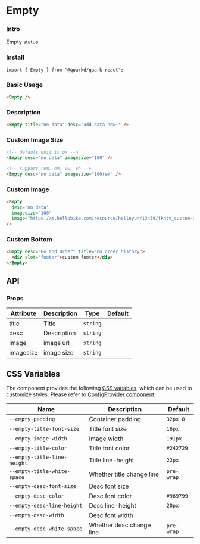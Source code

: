 # Empty

### Intro

Empty status.

### Install

```tsx
import { Empty } from "@quarkd/quark-react";
```

### Basic Usage

```html
<Empty />
```

### Description

```html
<Empty title="no data" desc="add data now~" />
```

### Custom Image Size

```html
<!-- default unit is px -->
<Empty desc="no data" imagesize="100" />

<!-- support rem, em, vw, vh -->
<Empty desc="no data" imagesize="100rem" />
```

### Custom Image

```html
<Empty
  desc="no data"
  imagesize="100"
  image="https://m.hellobike.com/resource/helloyun/13459/fkntv_custom-empty-image.png"
/>
```

### Custom Bottom

```html
<Empty desc="Go and Order" title="no order history">
  <div slot="footer">custom footer</div>
</Empty>
```

## API

### Props

| Attribute | Description | Type     | Default |
| --------- | ----------- | -------- | ------- |
| title     | Title       | `string` |         |
| desc      | Description | `string` |         |
| image     | image url   | `string` |         |
| imagesize | image size  | `string` |         |

## CSS Variables

The component provides the following [CSS variables](https://developer.mozilla.org/zh-CN/docs/Web/CSS/Using_CSS_custom_properties), which can be used to customize styles. Please refer to [ConfigProvider component](#/zh-CN/guide/theme).

| Name                        | Description               | Default    |
| --------------------------- | ------------------------- | ---------- |
| `--empty-padding` | Container padding         | `32px 0`   |
| `--empty-title-font-size`   | Title font size           | `16px`     |
| `--empty-image-width`       | Image width               | `191px`    |
| `--empty-title-color`       | Title font color          | `#242729`  |
| `--empty-title-line-height` | Title line-height         | `22px`     |
| `--empty-title-white-space` | Whether title change line | `pre-wrap` |
| `--empty-desc-font-size`    | Desc font size            |
| `--empty-desc-color`        | Desc font color           | `#969799`  |
| `--empty-desc-line-height`  | Desc line-height          | `20px`     |
| `--empty-desc-width`        | Desc font width           |
| `--empty-desc-white-space`  | Whether desc change line  | `pre-wrap` |
